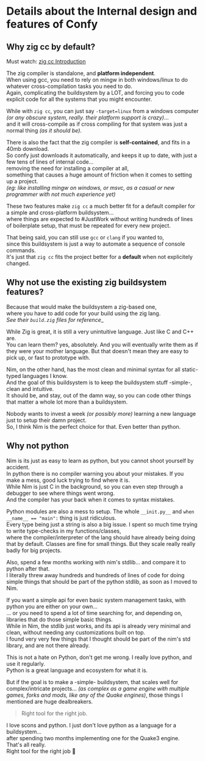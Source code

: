 # Details about the Internal design and features of Confy

## Why zig cc by default?
Must watch: [zig cc Introduction](https://youtu.be/YXrb-DqsBNU?t=460)

The zig compiler is standalone, and **platform independent**.  
When using gcc, you need to rely on mingw in both windows/linux to do whatever cross-compilation tasks you need to do.  
Again, complicating the buildsystem by a LOT, and forcing you to code explicit code for all the systems that you might encounter.  

While with `zig cc`, you can just say `-target=linux` from a windows computer _(or any obscure system, really. their platform support is crazy)_...  
and it will cross-compile as if cross compiling for that system was just a normal thing _(as it should be)_.

There is also the fact that the zig compiler is **self-contained**, and fits in a 40mb download.  
So confy just downloads it automatically, and keeps it up to date, with just a few tens of lines of internal code...  
removing the need for installing a compiler at all,  
something that causes a huge amount of friction when it comes to setting up a project.  
_(eg: like installing mingw on windows, or msvc, as a casual or new programmer with not much experience yet)_  

These two features make `zig cc` a much better fit for a default compiler for a simple and cross-platform buildsystem...  
where things are expected to #JustWork without writing hundreds of lines of boilerplate setup, that must be repeated for every new project.  

That being said, you can still use `gcc` or `clang` if you wanted to,  
since this buildsystem is just a way to automate a sequence of console commands.  
It's just that `zig cc` fits the project better for a **default** when not explicitely changed.  


## Why not use the existing zig buildsystem features?
Because that would make the buildsystem a zig-based one,  
where you have to add code for your build using the zig lang.  
_See their `build.zig` files for reference__

While Zig is great, it is still a very unintuitive language. Just like C and C++ are.  
You can learn them? yes, absolutely. And you will eventually write them as if they were your mother language.
But that doesn't mean they are easy to pick up, or fast to prototype with.  

Nim, on the other hand, has the most clean and minimal syntax for all static-typed languages I know.  
And the goal of this buildsystem is to keep the buildsystem stuff -simple-, clean and intuitive.  
It should be, and stay, out of the damn way, so you can code other things that matter a whole lot more than a buildsystem.  

Nobody wants to invest a week _(or possibly more)_ learning a new language just to setup their damn project.  
So, I think Nim is the perfect choice for that. Even better than python.  


## Why not python
Nim is its just as easy to learn as python, but you cannot shoot yourself by accident.  
In python there is no compiler warning you about your mistakes. If you make a mess, good luck trying to find where it is.  
While Nim is just C in the background, so you can even step through a debugger to see where things went wrong.  
And the compiler has your back when it comes to syntax mistakes.  

Python modules are also a mess to setup. The whole `__init.py__` and `when __name__ == "main":` thing is just ridiculous.  
Every type being just a string is also a big issue. I spent so much time trying to write type-checks in my functions/classes,  
where the compiler/interpreter of the lang should have already being doing that by default.
Classes are fine for small things. But they scale really really badly for big projects.  

Also, spend a few months working with nim's stdlib... and compare it to python after that.  
I literally threw away hundreds and hundreds of lines of code for doing simple things that should be part of the python stdlib, as soon as I moved to Nim.

If you want a simple api for even basic system management tasks, with python you are either on your own...  
... or you need to spend a lot of time searching for, and depending on, libraries that do those simple basic things.  
While in Nim, the stdlib just works, and its api is already very minimal and clean, without needing any customizations built on top.  
I found very very few things that I thought should be part of the nim's std library, and are not there already.

This is not a hate on Python, don't get me wrong. I really love python, and use it regularly.  
Python is a great language and ecosystem for what it is.  

But if the goal is to make a -simple- buildsystem, that scales well for complex/intricate projects...
_(as complex as a game engine with multiple games, forks and mods, like any of the Quake engines)_,
those things I mentioned are huge dealbreakers.  

> Right tool for the right job.  

I love scons and python. I just don't love python as a language for a buildsystem...  
after spending two months implementing one for the Quake3 engine.  
That's all really.  
Right tool for the right job :shrug:  

